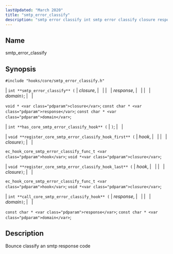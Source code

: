 ```yaml
---
lastUpdated: "March 2020"
title: "smtp_error_classify"
description: "smtp error classify int smtp error classify closure response domain void closure const char response const char domain int has core smtp error classify hook void register core smtp error classify hook first hook closure ec hook core smtp error classify func t hook void closure void register core smtp..."
---
```


<a name="hooks.core.smtp_error_classify"></a> 
## Name

smtp_error_classify

## Synopsis

`#include "hooks/core/smtp_error_classify.h"`

| `int **smtp_error_classify** (` | <var class="pdparam">closure</var>, |   |
|   | <var class="pdparam">response</var>, |   |
|   | <var class="pdparam">domain</var>`)`; |   |

`void * <var class="pdparam">closure</var>`;
`const char * <var class="pdparam">response</var>`;
`const char * <var class="pdparam">domain</var>`;

| `int **has_core_smtp_error_classify_hook** (` | `)`; |   |

| `void **register_core_smtp_error_classify_hook_first** (` | <var class="pdparam">hook</var>, |   |
|   | <var class="pdparam">closure</var>`)`; |   |

`ec_hook_core_smtp_error_classify_func_t <var class="pdparam">hook</var>`;
`void *<var class="pdparam">closure</var>`;

| `void **register_core_smtp_error_classify_hook_last** (` | <var class="pdparam">hook</var>, |   |
|   | <var class="pdparam">closure</var>`)`; |   |

`ec_hook_core_smtp_error_classify_func_t <var class="pdparam">hook</var>`;
`void *<var class="pdparam">closure</var>`;

| `int **call_core_smtp_error_classify_hook** (` | <var class="pdparam">response</var>, |   |
|   | <var class="pdparam">domain</var>`)`; |   |

`const char * <var class="pdparam">response</var>`;
`const char * <var class="pdparam">domain</var>`;<a name="idp37066624"></a> 
## Description

Bounce classify an smtp response code